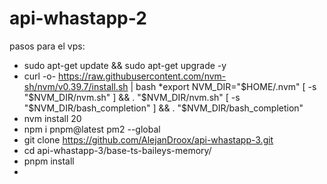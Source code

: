 # api-whastapp-2
 
pasos para el vps:
* sudo apt-get update && sudo apt-get upgrade -y   
* curl -o- https://raw.githubusercontent.com/nvm-sh/nvm/v0.39.7/install.sh | bash
*export NVM_DIR="$HOME/.nvm"
[ -s "$NVM_DIR/nvm.sh" ] && \. "$NVM_DIR/nvm.sh"
[ -s "$NVM_DIR/bash_completion" ] && \. "$NVM_DIR/bash_completion"
* nvm install 20
* npm i pnpm@latest pm2 --global
* git clone https://github.com/AlejanDroox/api-whastapp-3.git
* cd api-whastapp-3/base-ts-baileys-memory/
* pnpm install
* 
